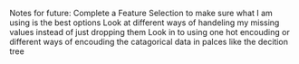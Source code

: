 Notes for future:
Complete a Feature Selection to make sure what I am using is the best options
Look at different ways of handeling my missing values instead of just dropping them
Look in to using one hot encouding or different ways of encouding the catagorical data in palces like the decition tree
